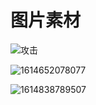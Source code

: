 # 图片素材

![攻击](https://i.loli.net/2021/03/02/C7cHE6yBb2MDloS.gif)

![1614652078077](https://i.loli.net/2021/03/02/wO4sQXaF6LGjmqx.gif)

![1614838789507](https://i.loli.net/2021/03/04/AuGDFZwz7adrMmK.gif)